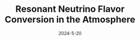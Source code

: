 ---
title: 'Resonant Neutrino Flavor Conversion in the Atmosphere'
pub_number: 1
authors:  Connor Sponsler,  Matheus Hostert,  Ivan Martinez-Soler,  Carlos A. Argüelles
collection: publication
permalink: /publication/2024-5-20-ResonantNeutrinoFlavorConversionintheAtmosphere
date: 2024-5-20
venue:  
paperurl: 'https://arxiv.org/abs/2405.12140'
citation_notitle: 'Connor Sponsler, Matheus Hostert, Ivan Martinez-Soler, Carlos A. Argüelles, preprint, 2024'
citation: 'Resonant Neutrino Flavor Conversion in the Atmosphere, Connor Sponsler, Matheus Hostert, Ivan Martinez-Soler, Carlos A. Argüelles, preprint, 2024'
eprint: '2405.12140'

---